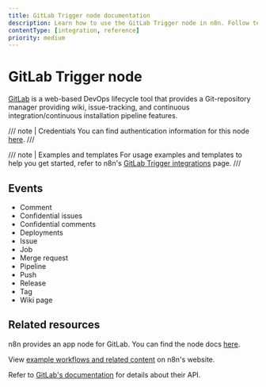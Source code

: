 ```yaml
---
title: GitLab Trigger node documentation
description: Learn how to use the GitLab Trigger node in n8n. Follow technical documentation to integrate GitLab Trigger node into your workflows.
contentType: [integration, reference]
priority: medium
---
```


# GitLab Trigger node

[GitLab](https://gitlab.com/) is a web-based DevOps lifecycle tool that provides a Git-repository manager providing wiki, issue-tracking, and continuous integration/continuous installation pipeline features.

/// note | Credentials
You can find authentication information for this node [here](/integrations/builtin/credentials/gitlab.md).
///

///  note  | Examples and templates
For usage examples and templates to help you get started, refer to n8n's [GitLab Trigger integrations](https://n8n.io/integrations/gitlab-trigger/) page.
///

## Events

* Comment
* Confidential issues
* Confidential comments
* Deployments
* Issue
* Job
* Merge request
* Pipeline
* Push
* Release
* Tag
* Wiki page

## Related resources

n8n provides an app node for GitLab. You can find the node docs [here](/integrations/builtin/app-nodes/n8n-nodes-base.gitlab.md).

View [example workflows and related content](https://n8n.io/integrations/gitlab-trigger/) on n8n's website.

Refer to [GitLab's documentation](https://docs.gitlab.com/api/rest/) for details about their API.
